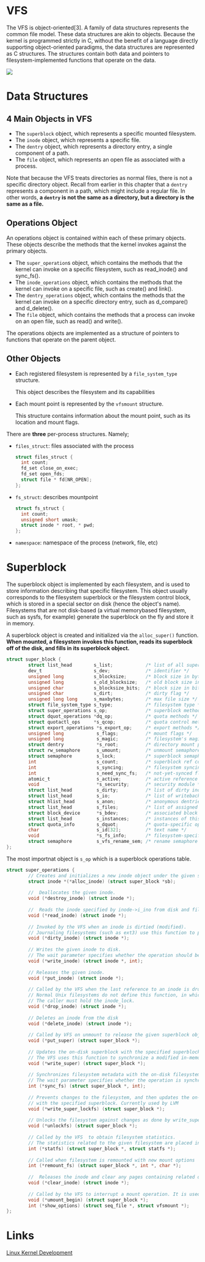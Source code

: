 # VFS
The VFS is object-oriented[3]. A family of data structures represents the common file model. These data structures are akin to objects. Because the kernel is programmed strictly in C, without the benefit of a language directly supporting object-oriented paradigms, the data structures are represented as C structures. The structures contain both data and pointers to filesystem-implemented functions that operate on the data.

![](http://www.makelinux.net/books/lkd2/graphics/12fig02.gif)

# Data Structures
## 4 Main Objects in VFS
- The `superblock` object, which represents a specific mounted filesystem.
- The `inode` object, which represents a specific file.
- The `dentry` object, which represents a directory entry, a single component of a path.
- The `file` object, which represents an open file as associated with a process.

Note that because the VFS treats directories as normal files, there is not a specific directory object. Recall from earlier in this chapter that a `dentry` represents a component in a path, which might include a regular file. In other words, **a `dentry` is not the same as a directory, but a directory is the same as a file.**

## Operations Object
An operations object is contained within each of these primary objects. These objects describe the methods that the kernel invokes against the primary objects. 

- The `super_operation`s object, which contains the methods that the kernel can invoke on a specific filesystem, such as read_inode() and sync_fs().
- The `inode_operations` object, which contains the methods that the kernel can invoke on a specific file, such as create() and link().
- The `dentry_operations` object, which contains the methods that the kernel can invoke on a specific directory entry, such as d_compare() and d_delete().
- The `file` object, which contains the methods that a process can invoke on an open file, such as read() and write().

The operations objects are implemented as a structure of pointers to functions that operate on the parent object.

## Other Objects
- Each registered filesystem is represented by a `file_system_type` structure.

  This object describes the filesystem and its capabilities

- Each mount point is represented by the `vfsmount` structure.

  This structure contains information about the mount point, such as its location and mount flags.

There are **three** per-process structures. Namely;

- `files_struct`: files associated with the process

  ```c
  struct files_struct {
    int count;
    fd_set close_on_exec;
    fd_set open_fds;
    struct file * fd[NR_OPEN];
  };
  ```

- `fs_struct`: describes mountpoint

  ```c
  struct fs_struct {
    int count;
    unsigned short umask;
    struct inode * root, * pwd;
  };
  ```
  
- `namespace`: namespace of the process (network, file, etc)

# Superblock
The superblock object is implemented by each filesystem, and is used to store information describing that specific filesystem. This object usually corresponds to the filesystem superblock or the filesystem control block, which is stored in a special sector on disk (hence the object's name). Filesystems that are not disk-based (a virtual memorybased filesystem, such as sysfs, for example) generate the superblock on the fly and store it in memory.

A superblock object is created and initialized via the `alloc_super()` function. **When mounted, a filesystem invokes this function, reads its superblock off of the disk, and fills in its superblock object.**

```c
struct super_block {
        struct list_head        s_list;            /* list of all superblocks */
        dev_t                   s_dev;             /* identifier */
        unsigned long           s_blocksize;       /* block size in bytes */
        unsigned long           s_old_blocksize;   /* old block size in bytes */
        unsigned char           s_blocksize_bits;  /* block size in bits */
        unsigned char           s_dirt;            /* dirty flag */
        unsigned long long      s_maxbytes;        /* max file size */
        struct file_system_type s_type;            /* filesystem type */
        struct super_operations s_op;              /* superblock methods */
        struct dquot_operations *dq_op;            /* quota methods */
        struct quotactl_ops     *s_qcop;           /* quota control methods */
        struct export_operations *s_export_op;     /* export methods */
        unsigned long            s_flags;          /* mount flags */
        unsigned long            s_magic;          /* filesystem's magic number */
        struct dentry            *s_root;          /* directory mount point */
        struct rw_semaphore      s_umount;         /* unmount semaphore */
        struct semaphore         s_lock;           /* superblock semaphore */
        int                      s_count;          /* superblock ref count */
        int                      s_syncing;        /* filesystem syncing flag */
        int                      s_need_sync_fs;   /* not-yet-synced flag */
        atomic_t                 s_active;         /* active reference count */
        void                     *s_security;      /* security module */
        struct list_head         s_dirty;          /* list of dirty inodes */
        struct list_head         s_io;             /* list of writebacks */
        struct hlist_head        s_anon;           /* anonymous dentries */
        struct list_head         s_files;          /* list of assigned files */
        struct block_device      *s_bdev;          /* associated block device */
        struct list_head         s_instances;      /* instances of this fs */
        struct quota_info        s_dquot;          /* quota-specific options */
        char                     s_id[32];         /* text name */
        void                     *s_fs_info;       /* filesystem-specific info */
        struct semaphore         s_vfs_rename_sem; /* rename semaphore */
};
```

The most importnat object is `s_op` which is a superblock operations table. 

```c
struct super_operations {
        // Creates and initializes a new inode object under the given superblock.
        struct inode *(*alloc_inode) (struct super_block *sb);
        
        //  Deallocates the given inode.
        void (*destroy_inode) (struct inode *);
        
        //  Reads the inode specified by inode->i_ino from disk and fills in the rest of the inode structure.
        void (*read_inode) (struct inode *);
        
        // Invoked by the VFS when an inode is dirtied (modified).
        // Journaling filesystems (such as ext3) use this function to perform journal updates.
        void (*dirty_inode) (struct inode *);
        
        // Writes the given inode to disk.
        // The wait parameter specifies whether the operation should be synchronous.
        void (*write_inode) (struct inode *, int);
        
        // Releases the given inode.
        void (*put_inode) (struct inode *);
        
        // Called by the VFS when the last reference to an inode is dropped.
        // Normal Unix filesystems do not define this function, in which case the VFS simply deletes the inode.
        // The caller must hold the inode_lock.
        void (*drop_inode) (struct inode *);
        
        // Deletes an inode from the disk
        void (*delete_inode) (struct inode *);
        
        // Called by VFS on unmount to release the given superblock object.
        void (*put_super) (struct super_block *);
        
        // Updates the on-disk superblock with the specified superblock. 
        // The VFS uses this function to synchronize a modified in-memory superblock with the disk.
        void (*write_super) (struct super_block *);
        
        // Synchronizes filesystem metadata with the on-disk filesystem.
        // The wait parameter specifies whether the operation is synchronous.
        int (*sync_fs) (struct super_block *, int);
        
        // Prevents changes to the filesystem, and then updates the on-disk superblock
        // with the specified superblock. Currently used by LVM
        void (*write_super_lockfs) (struct super_block *);
        
        // Unlocks the filesystem against changes as done by write_super_lockfs().
        void (*unlockfs) (struct super_block *);
        
        // Called by the VFS  to obtain filesystem statistics.
        // The statistics related to the given filesystem are placed in statfs.
        int (*statfs) (struct super_block *, struct statfs *);
        
        // Called when filesystem is remounted with new mount options
        int (*remount_fs) (struct super_block *, int *, char *);
        
        //  Releases the inode and clear any pages containing related data.
        void (*clear_inode) (struct inode *);
        
        // Called by the VFS to interrupt a mount operation. It is used by network filesystems, such as NFS.
        void (*umount_begin) (struct super_block *);
        int (*show_options) (struct seq_file *, struct vfsmount *);
};
```



# Links
[Linux Kernel Development](http://www.makelinux.net/books/lkd2)
